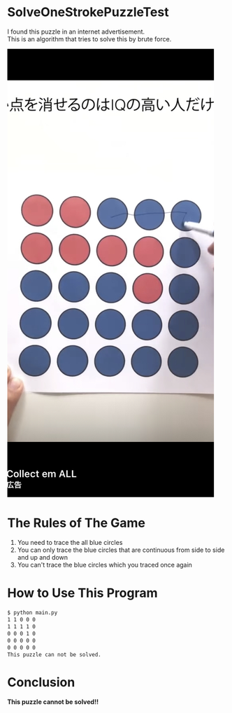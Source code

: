 # SolveOneStrokePuzzleTest
I found this puzzle in an internet advertisement.  
This is an algorithm that tries to solve this by brute force.  

![puzzle](./images/puzzle.jpeg)

# The Rules of The Game
1. You need to trace the all blue circles
2. You can only trace the blue circles that are continuous from side to side and up and down
3. You can't trace the blue circles which you traced once again

# How to Use This Program
```terminal
$ python main.py
1 1 0 0 0 
1 1 1 1 0 
0 0 0 1 0 
0 0 0 0 0 
0 0 0 0 0 
This puzzle can not be solved.
```

# Conclusion
**This puzzle cannot be solved!!**  

